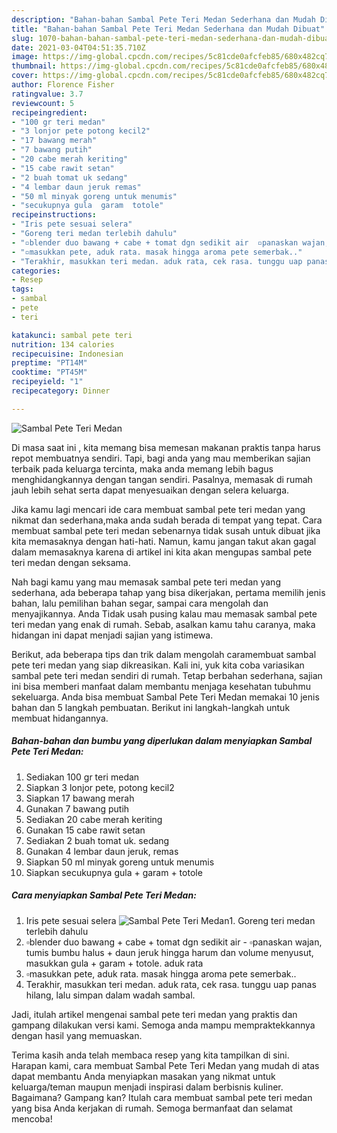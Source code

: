 ```yaml
---
description: "Bahan-bahan Sambal Pete Teri Medan Sederhana dan Mudah Dibuat"
title: "Bahan-bahan Sambal Pete Teri Medan Sederhana dan Mudah Dibuat"
slug: 1070-bahan-bahan-sambal-pete-teri-medan-sederhana-dan-mudah-dibuat
date: 2021-03-04T04:51:35.710Z
image: https://img-global.cpcdn.com/recipes/5c81cde0afcfeb85/680x482cq70/sambal-pete-teri-medan-foto-resep-utama.jpg
thumbnail: https://img-global.cpcdn.com/recipes/5c81cde0afcfeb85/680x482cq70/sambal-pete-teri-medan-foto-resep-utama.jpg
cover: https://img-global.cpcdn.com/recipes/5c81cde0afcfeb85/680x482cq70/sambal-pete-teri-medan-foto-resep-utama.jpg
author: Florence Fisher
ratingvalue: 3.7
reviewcount: 5
recipeingredient:
- "100 gr teri medan"
- "3 lonjor pete potong kecil2"
- "17 bawang merah"
- "7 bawang putih"
- "20 cabe merah keriting"
- "15 cabe rawit setan"
- "2 buah tomat uk sedang"
- "4 lembar daun jeruk remas"
- "50 ml minyak goreng untuk menumis"
- "secukupnya gula  garam  totole"
recipeinstructions:
- "Iris pete sesuai selera"
- "Goreng teri medan terlebih dahulu"
- "▫️blender duo bawang + cabe + tomat dgn sedikit air  ▫️panaskan wajan, tumis bumbu halus + daun jeruk hingga harum dan volume menyusut, masukkan gula + garam + totole. aduk rata"
- "▫️masukkan pete, aduk rata. masak hingga aroma pete semerbak.."
- "Terakhir, masukkan teri medan. aduk rata, cek rasa. tunggu uap panas hilang, lalu simpan dalam wadah sambal."
categories:
- Resep
tags:
- sambal
- pete
- teri

katakunci: sambal pete teri 
nutrition: 134 calories
recipecuisine: Indonesian
preptime: "PT14M"
cooktime: "PT45M"
recipeyield: "1"
recipecategory: Dinner

---
```



![Sambal Pete Teri Medan](https://img-global.cpcdn.com/recipes/5c81cde0afcfeb85/680x482cq70/sambal-pete-teri-medan-foto-resep-utama.jpg)

Di masa  saat ini , kita memang bisa memesan makanan praktis tanpa harus repot membuatnya sendiri. Tapi, bagi anda yang mau memberikan sajian terbaik pada keluarga tercinta, maka anda memang lebih bagus menghidangkannya dengan tangan sendiri. Pasalnya, memasak di rumah jauh lebih sehat serta dapat menyesuaikan dengan selera keluarga.

Jika kamu lagi mencari ide cara membuat sambal pete teri medan yang nikmat dan sederhana,maka anda sudah berada di tempat yang tepat. Cara membuat sambal pete teri medan  sebenarnya tidak susah untuk dibuat jika kita memasaknya dengan hati-hati. Namun, kamu jangan takut akan gagal dalam memasaknya 
karena di artikel ini kita akan mengupas sambal pete teri medan dengan seksama.  



Nah bagi kamu yang mau memasak sambal pete teri medan yang sederhana, ada beberapa tahap yang bisa dikerjakan, pertama memilih jenis bahan, lalu pemilihan bahan segar, sampai cara mengolah dan menyajikannya. Anda Tidak usah pusing kalau mau memasak sambal pete teri medan yang enak di rumah. Sebab, asalkan kamu  tahu caranya, maka hidangan ini dapat menjadi sajian yang istimewa.

Berikut, ada beberapa tips dan trik dalam mengolah caramembuat sambal pete teri medan yang siap dikreasikan. Kali ini, yuk kita coba variasikan sambal pete teri medan sendiri di rumah. Tetap berbahan sederhana, sajian ini bisa memberi manfaat dalam membantu menjaga kesehatan tubuhmu sekeluarga. Anda bisa membuat Sambal Pete Teri Medan memakai 10 jenis bahan dan 5 langkah pembuatan. Berikut ini langkah-langkah untuk membuat hidangannya.

<!--inarticleads1-->

##### Bahan-bahan dan bumbu yang diperlukan dalam menyiapkan Sambal Pete Teri Medan:

1. Sediakan 100 gr teri medan
1. Siapkan 3 lonjor pete, potong kecil2
1. Siapkan 17 bawang merah
1. Gunakan 7 bawang putih
1. Sediakan 20 cabe merah keriting
1. Gunakan 15 cabe rawit setan
1. Sediakan 2 buah tomat uk. sedang
1. Gunakan 4 lembar daun jeruk, remas
1. Siapkan 50 ml minyak goreng untuk menumis
1. Siapkan secukupnya gula + garam + totole




<!--inarticleads2-->

##### Cara menyiapkan Sambal Pete Teri Medan:

1. Iris pete sesuai selera
<img src="https://img-global.cpcdn.com/steps/b50e698bb91fe0eb/160x128cq70/sambal-pete-teri-medan-langkah-memasak-1-foto.jpg" alt="Sambal Pete Teri Medan">1. Goreng teri medan terlebih dahulu
1. ▫️blender duo bawang + cabe + tomat dgn sedikit air  - ▫️panaskan wajan, tumis bumbu halus + daun jeruk hingga harum dan volume menyusut, masukkan gula + garam + totole. aduk rata
1. ▫️masukkan pete, aduk rata. masak hingga aroma pete semerbak..
1. Terakhir, masukkan teri medan. aduk rata, cek rasa. tunggu uap panas hilang, lalu simpan dalam wadah sambal.




Jadi, itulah artikel mengenai  sambal pete teri medan  yang praktis dan gampang dilakukan versi kami. Semoga anda mampu mempraktekkannya dengan hasil yang memuaskan. 

Terima kasih anda telah membaca resep yang kita tampilkan di sini. Harapan kami, cara membuat  Sambal Pete Teri Medan yang mudah di atas dapat membantu Anda menyiapkan masakan yang nikmat untuk keluarga/teman maupun menjadi inspirasi dalam berbisnis kuliner. Bagaimana? Gampang kan? Itulah cara membuat sambal pete teri medan yang bisa Anda kerjakan di rumah. Semoga bermanfaat dan selamat mencoba!

